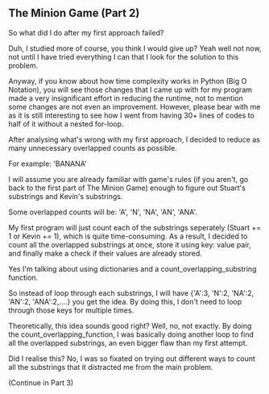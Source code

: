 ## The Minion Game (Part 2)

So what did I do after my first approach failed?

Duh, I studied more of course, you think I would give up? Yeah well not now, not until I have tried everything I can that I look for the solution to this problem.

Anyway, if you know about how time complexity works in Python (Big O Notation), you will see those changes that I came up with for my program made a very insignificant effort in reducing the runtime, not to mention some changes are not even an improvement. However, please bear with me as it is still interesting to see how I went from having 30+ lines of codes to half of it without a nested for-loop.

After analysing what's wrong with my first approach, I decided to reduce as many unnecessary overlapped counts as possible.

For example: 'BANANA'

I will assume you are already familiar with game's rules (if you aren't, go back to the first part of The Minion Game) enough to figure out Stuart's substrings and Kevin's substrings.

Some overlapped counts will be: 'A', 'N', 'NA', 'AN', 'ANA'.

My first program will just count each of the substrings seperately (Stuart += 1 or Kevin += 1), which is quite time-consuming. As a result, I decided to count all the overlapped substrings at once, store it using key: value pair, and finally make a check if their values are already stored.

Yes I'm talking about using dictionaries and a count_overlapping_substring function.

So instead of loop through each substrings, I will have {'A':3, 'N':2, 'NA':2, 'AN':2, 'ANA':2,....} you get the idea. By doing this, I don't need to loop through those keys for multiple times. 

Theoretically, this idea sounds good right? Well, no, not exactly. By doing the count_overlapping_function, I was basically doing another loop to find all the overlapped substrings, an even bigger flaw than my first attempt.

Did I realise this? No, I was so fixated on trying out different ways to count all the substrings that it distracted me from the main problem.

(Continue in Part 3)




